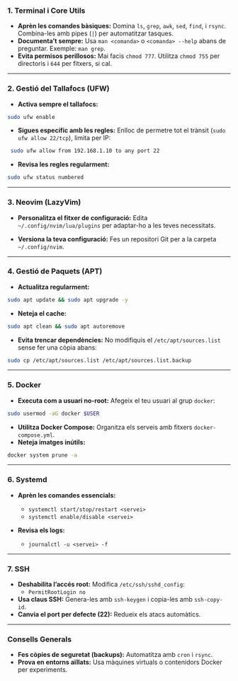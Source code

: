 ### **1. Terminal i Core Utils**

- **Aprèn les comandes bàsiques:** Domina `ls`, `grep`, `awk`, `sed`, `find`, i `rsync`. Combina-les amb pipes (`|`) per automatitzar tasques.
- **Documenta’t sempre:** Usa `man <comanda>` o `<comanda> --help` abans de preguntar. Exemple: `man grep`.
- **Evita permisos perillosos:** Mai facis `chmod 777`. Utilitza `chmod 755` per directoris i `644` per fitxers, si cal.

---

### **2. Gestió del Tallafocs (UFW)**

- **Activa sempre el tallafocs:**
```bash
sudo ufw enable
```

- **Sigues específic amb les regles:** Enlloc de permetre tot el trànsit (`sudo ufw allow 22/tcp`), limita per IP:
```bash
 sudo ufw allow from 192.168.1.10 to any port 22  
```

- **Revisa les regles regularment:**
```bash
sudo ufw status numbered  
```
 
---

### **3. Neovim (LazyVim)**

- **Personalitza el fitxer de configuració:** Edita `~/.config/nvim/lua/plugins` per adaptar-ho a les teves necessitats.

- **Versiona la teva configuració:** Fes un repositori Git per a la carpeta `~/.config/nvim`.
  

---

### **4. Gestió de Paquets (APT)**

- **Actualitza regularment:**
```bash
sudo apt update && sudo apt upgrade -y
```

- **Neteja el cache:**
```bash
sudo apt clean && sudo apt autoremove  
```
 
- **Evita trencar dependències:** No modifiquis el `/etc/apt/sources.list` sense fer una còpia abans:
```bash
sudo cp /etc/apt/sources.list /etc/apt/sources.list.backup  
```

---

### **5. Docker**

- **Executa com a usuari no-root:** Afegeix el teu usuari al grup `docker`:
```bash
sudo usermod -aG docker $USER 
```
 
- **Utilitza Docker Compose:** Organitza els serveis amb fitxers `docker-compose.yml`.
- **Neteja imatges inútils:**
```bash
docker system prune -a
```

---

### **6. Systemd**

- **Aprèn les comandes essencials:**
	- `systemctl start/stop/restart <servei>`
	- `systemctl enable/disable <servei>`

- **Revisa els logs:**
	* `journalctl -u <servei> -f` 

---

### **7. SSH**

- **Deshabilita l’accés root:** Modifica `/etc/ssh/sshd_config`:
	- `PermitRootLogin no`  
- **Usa claus SSH:** Genera-les amb `ssh-keygen` i copia-les amb `ssh-copy-id`.
- **Canvia el port per defecte (22):** Redueix els atacs automàtics.

---

### **Consells Generals**

- **Fes còpies de seguretat (backups):** Automatitza amb `cron` i `rsync`.
- **Prova en entorns aïllats:** Usa màquines virtuals o contenidors Docker per experiments.